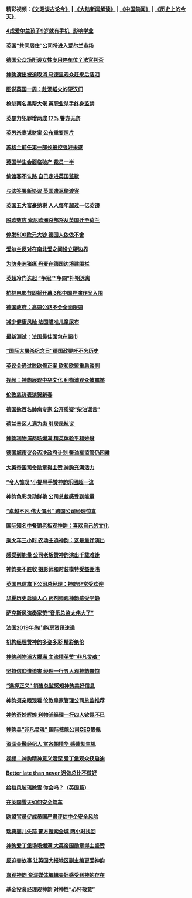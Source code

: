 #### 精彩视频：[《文昭谈古论今》](https://github.com/gfw-breaker/wenzhao) | [《大陆新闻解读》](https://github.com/gfw-breaker/ntdtv-comedy) | [《中国禁闻》](https://github.com/gfw-breaker/ntdtv-news) | [《历史上的今天》](https://github.com/gfw-breaker/today-in-history) 

#### [4成爱尔兰孩子9岁就有手机   影响学业](../pages/nsc974/n11018141.md?t=02021536) 

#### [英国“共同居住”公司将进入爱尔兰市场](../pages/nsc974/n11018074.md?t=02021536) 

#### [德国公众场所设女性专用停车位？法官判否](../pages/nsc974/n11018033.md?t=02021536) 

#### [神韵演出被迫取消 马德里观众赶来后落泪](../pages/nsc974/n11016854.md?t=02021536) 

#### [图说英国一周：赴汤蹈火的硬汉们](../pages/nsc974/n11016810.md?t=02021536) 

#### [枪杀两名黑帮大佬 英职业杀手终身监禁](../pages/nsc974/n11016799.md?t=02021536) 

#### [英暴力犯罪增两成 17% 警方无奈](../pages/nsc974/n11016787.md?t=02021536) 

#### [英男杀妻谋财案 公布重要照片](../pages/nsc974/n11016778.md?t=02021536) 

#### [苏格兰前任第一部长被控强奸未遂](../pages/nsc974/n11016772.md?t=02021536) 

#### [英国学生会面临破产 裁员一半](../pages/nsc974/n11016766.md?t=02021536) 

#### [偷渡客不认路 自己走进英国监狱](../pages/nsc974/n11016763.md?t=02021536) 

#### [与法签署新协议 英国遣返偷渡客](../pages/nsc974/n11016756.md?t=02021536) 

#### [英国五大富豪纳税 人人每年超过一亿英镑](../pages/nsc974/n11016706.md?t=02021536) 

#### [脱欧效应 索尼欧洲总部将从英国迁至荷兰](../pages/nsc974/n11015209.md?t=02021536) 

#### [停发500欧元大钞 德国人依依不舍](../pages/nsc974/n11015417.md?t=02021536) 

#### [爱尔兰反对在南北爱之间设立硬边界](../pages/nsc974/n11015382.md?t=02021536) 

#### [为防非洲猪瘟 丹麦在德国边境建围栏](../pages/nsc974/n11014368.md?t=02021536) 

#### [英超冷门迭起 “争冠”“争四”扑朔迷离](../pages/nsc974/n11014053.md?t=02021536) 

#### [柏林电影节即将开幕 3部中国导演作品入围](../pages/nsc974/n11013824.md?t=02021536) 

#### [德国政府：高速公路不会全面限速](../pages/nsc974/n11013841.md?t=02021536) 

#### [减少健康风险 法国瞄准儿童尿布](../pages/nsc974/n11012630.md?t=02021536) 

#### [最新测试：法国最佳面包在超市](../pages/nsc974/n11012842.md?t=02021536) 

#### [“国际大屠杀纪念日”德国政要吁不忘历史](../pages/nsc974/n11012513.md?t=02021536) 

#### [英议会通过脱欧修正案 欲和欧盟重启谈判](../pages/nsc974/n11011622.md?t=02021536) 

#### [视频：神韵展现中华文化 利物浦观众被震撼](../pages/nsc974/n11011005.md?t=02021536) 

#### [伦敦慈济表演贺新春](../pages/nsc974/n11011139.md?t=02021536) 

#### [德国逾百名肺病专家 公开质疑“柴油谎言”](../pages/nsc974/n11010325.md?t=02021536) 

#### [荷兰景区人满为患 引居民抗议 ](../pages/nsc974/n11010747.md?t=02021536) 

#### [神韵利物浦两场爆满 精英体验平和妙境](../pages/nsc974/n11010417.md?t=02021536) 

#### [德国城市议会否决政府计划 柴油车监管仍困难](../pages/nsc974/n11010716.md?t=02021536) 

#### [大英帝国司令勋章得主赞 神韵充满活力](../pages/nsc974/n11009434.md?t=02021536) 

#### [“令人惊叹”小提琴手赞神韵乐团超一流](../pages/nsc974/n11009535.md?t=02021536) 

#### [神韵色彩灵动鲜艳 公司总裁感受到能量](../pages/nsc974/n11009391.md?t=02021536) 

#### [“卓越不凡 伟大演出” 跨国公司经理惊喜](../pages/nsc974/n11009359.md?t=02021536) 

#### [国际知名中餐馆老板观神韵：喜欢自己的文化](../pages/nsc974/n11009314.md?t=02021536) 

#### [乘火车三小时 农场主追神韵：这是最好演出](../pages/nsc974/n11009299.md?t=02021536) 

#### [感受到能量 公司老板赞神韵演出千载难逢](../pages/nsc974/n11009226.md?t=02021536) 

#### [神韵美不胜收 摄影师和时装模特受益匪浅](../pages/nsc974/n11009171.md?t=02021536) 

#### [英国电信旗下公司总经理：神韵非常受欢迎](../pages/nsc974/n11008992.md?t=02021536) 

#### [华夏历史启迪人心 药剂师观神韵感受平静](../pages/nsc974/n11007232.md?t=02021536) 

#### [萨克斯风演奏家赞“音乐总监太伟大了”](../pages/nsc974/n11007174.md?t=02021536) 

#### [法国2019年热门购房资讯速递](../pages/nsc974/n10947033.md?t=02021536) 

#### [机构经理赞神韵多姿多彩 精彩绝伦](../pages/nsc974/n11006484.md?t=02021536) 

#### [神韵利物浦大爆满 主流精英赞“非凡灵魂”](../pages/nsc974/n11006697.md?t=02021536) 

#### [坚持信仰遭迫害 经理一行五人观神韵震惊](../pages/nsc974/n11006523.md?t=02021536) 

#### [“选择正义” 销售总监感知神韵美好信息](../pages/nsc974/n11006437.md?t=02021536) 

#### [神韵须亲眼观看 伦敦皇家管理公司总监推荐](../pages/nsc974/n11006402.md?t=02021536) 

#### [神韵奇妙辉煌 利物浦经理一行四人钦佩不已](../pages/nsc974/n11006397.md?t=02021536) 

#### [神韵具“非凡灵魂” 国际核能公司CEO赞佩](../pages/nsc974/n11006353.md?t=02021536) 

#### [资深金融经纪人 赏各朝精华 感蓬勃生机](../pages/nsc974/n11006347.md?t=02021536) 

#### [视频：神韵精神意义涵深 爱丁堡观众获启迪](../pages/nsc974/n11004622.md?t=02021536) 

#### [Better late than never 迟做总比不做好](../pages/nsc974/n11004768.md?t=02021536) 

#### [给挡风玻璃除雪 你会吗？（英国篇）](../pages/nsc974/n11004765.md?t=02021536) 

#### [在英国雪天如何安全驾车](../pages/nsc974/n11004758.md?t=02021536) 

#### [欧盟官员促成员国严肃评估中企安全风险](../pages/nsc974/n11004719.md?t=02021536) 

#### [瑞典婴儿失踪 警方搜索全城 两小时找回](../pages/nsc974/n11004065.md?t=02021536) 

#### [神韵爱丁堡场场爆满 大英帝国勋章得主盛赞](../pages/nsc974/n11003114.md?t=02021536) 

#### [反迫害故事 让英国大报地区副主编更爱神韵](../pages/nsc974/n11003184.md?t=02021536) 

#### [喜观神韵 资深媒体编辑夫妇感受到神的存在](../pages/nsc974/n11003116.md?t=02021536) 

#### [基金投资经理观神韵 对神性“心怀敬意”](../pages/nsc974/n11003069.md?t=02021536) 

